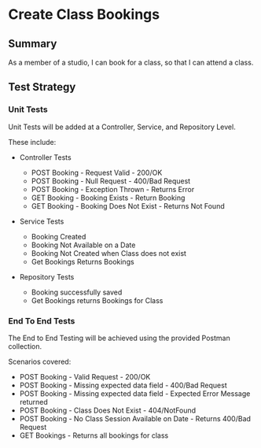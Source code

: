 # Create Class Bookings

## Summary ##

As a member of a studio, I can book for a class, so that I can attend a class.

## Test Strategy ##

### Unit Tests ###

Unit Tests will be added at a Controller, Service, and Repository Level.

These include:

- Controller Tests
    - POST Booking - Request Valid - 200/OK
    - POST Booking - Null Request - 400/Bad Request
    - POST Booking - Exception Thrown - Returns Error
    - GET Booking - Booking Exists - Return Booking
    - GET Booking - Booking Does Not Exist - Returns Not Found

- Service Tests
    - Booking Created
    - Booking Not Available on a Date
    - Booking Not Created when Class does not exist
    - Get Bookings Returns Bookings

- Repository Tests
    - Booking successfully saved
    - Get Bookings returns Bookings for Class

### End To End Tests ###

The End to End Testing will be achieved using the provided Postman collection.

Scenarios covered:

- POST Booking - Valid Request - 200/OK
- POST Booking - Missing expected data field - 400/Bad Request
- POST Booking - Missing expected data field - Expected Error Message returned
- POST Booking - Class Does Not Exist - 404/NotFound
- POST Booking - No Class Session Available on Date - Returns 400/Bad Request
- GET Bookings - Returns all bookings for class